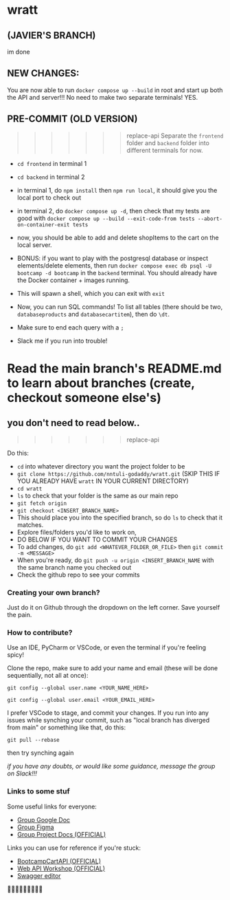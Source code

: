 # wratt 

## (JAVIER'S BRANCH)

im done

## NEW CHANGES:
You are now able to run `docker compose up --build` in root and start up both the API and server!!!
No need to make two separate terminals! YES.


## PRE-COMMIT (OLD VERSION)
>>>>>>> replace-api
Separate the `frontend` folder and `backend` folder into different terminals for now. 
- `cd frontend` in terminal 1
- `cd backend` in terminal 2
- in terminal 1, do `npm install` then `npm run local`, it should give you the local port to check out
- in terminal 2, do `docker compose up -d`, then check that my tests are good with `docker compose up --build --exit-code-from tests --abort-on-container-exit tests`
- now, you should be able to add and delete shopItems to the cart on the local server.
  
- BONUS: if you want to play with the postgresql database or inspect elements/delete elements, then run `docker compose exec db psql -U bootcamp -d bootcamp` in the `backend` terminal. You should already have the Docker container + images running.
- This will spawn a shell, which you can exit with `exit`
- Now, you can run SQL commands! To list all tables (there should be two, `databaseproducts` and `databasecartitem`), then do `\dt`.
- Make sure to end each query with a `;`
- Slack me if you run into trouble!

# Read the main branch's README.md to learn about branches (create, checkout someone else's)

## you don't need to read below..
>>>>>>> replace-api

Do this:

- `cd` into whatever directory you want the project folder to be
- `git clone https://github.com/nntuli-godaddy/wratt.git` (SKIP THIS IF YOU ALREADY HAVE `wratt` IN YOUR CURRENT DIRECTORY)
- `cd wratt`
- `ls` to check that your folder is the same as our main repo 
- `git fetch origin`
- `git checkout <INSERT_BRANCH_NAME>`
- This should place you into the specified branch, so do `ls` to check that it matches.
- Explore files/folders you'd like to work on,
- DO BELOW IF YOU WANT TO COMMIT YOUR CHANGES
- To add changes, do `git add <WHATEVER_FOLDER_OR_FILE>` then `git commit -m <MESSAGE>`
- When you're ready, do `git push -u origin <INSERT_BRANCH_NAME` with the same branch name you checked out
- Check the github repo to see your commits

### Creating your own branch? 

Just do it on Github through the dropdown on the left corner. Save yourself the pain. 


### How to contribute?

Use an IDE, PyCharm or VSCode, or even the terminal if you're feeling spicy!

Clone the repo, make sure to add your name and email (these will be done sequentially, not all at once):


`git config --global user.name <YOUR_NAME_HERE>`

`git config --global user.email <YOUR_EMAIL_HERE>`


I prefer VSCode to stage, and commit your changes. If you run into any issues while synching your commit, such as
"local branch has diverged from main" or something like that, do this:

`git pull --rebase`

then try synching again

*if you have any doubts, or would like some guidance, message the group on Slack!!!*


### Links to some stuf

Some useful links for everyone:
- [Group Google Doc](https://docs.google.com/document/d/1M1NF-a2GxmrUhIK5CsOaiV-rZ7A3qEL6fHy4__R4Ya0/edit?tab=t.0)
- [Group Figma](https://www.figma.com/design/wOwoPRc4faycvZOohWg0PQ/bootcamp-group-project?node-id=0-1&p=f&t=DM6WD8uldW3QTxMF-0)
- [Group Project Docs (OFFICIAL)](https://godaddy-corp.atlassian.net/wiki/spaces/URBC/pages/3833345069/Group+Project+-+2025+Bootcamp)

Links you can use for reference if you're stuck:
- [BootcampCartAPI (OFFICIAL)](https://github.com/thoag-godaddy/BootCampCart-API/tree/main)
- [Web API Workshop (OFFICIAL)](https://github.com/thoag-godaddy/workshop-web-apis?tab=readme-ov-file)
- [Swagger editor](https://editor.swagger.io)


🤗🤗🤗🤗🤗🤗🤗🤗🤗
